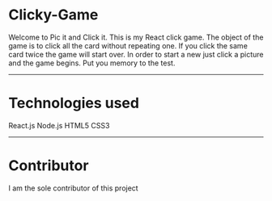 # Clicky-Game
Welcome to Pic it and Click it. 
This is my React click game. The object of the game is to click all the card without repeating one. If you click the same card twice the game will start over. In order to start a new just click a picture and the game begins. Put you memory to the test.

______________________________________________________________________

# Technologies used
React.js
Node.js
HTML5
CSS3

______________________________________________________________________
# Contributor
I am the sole contributor of this project